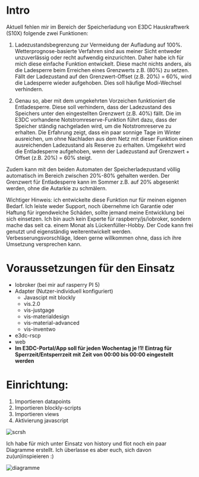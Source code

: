 # Intro
Aktuell fehlen mir im Bereich der Speicherladung von E3DC Hauskraftwerk (S10X) folgende zwei Funktionen:
1. Ladezustandsbegrenzung zur Vermeidung der Aufladung auf 100%. Wetterprognose-basierte Verfahren sind aus meiner Sicht entweder unzuverlässig oder recht aufwendig einzurichten. Daher habe ich für mich diese einfache Funktion entwickelt. Diese macht nichts anders, als die Ladesperre beim Erreichen eines Grenzwerts z.B. (80%) zu setzen. Fällt der Ladezustand auf den Grenzwert-Offset (z.B. 20%) = 60%, wird die Ladesperre wieder aufgehoben. Dies soll häufige Modi-Wechsel verhindern.

2. Genau so, aber mit dem umgekehrten Vorzeichen funktioniert die Entladesperre. Diese soll verhindern, dass der Ladezustand des Speichers unter den eingestellten Grenzwert (z.B. 40%) fällt. Die im E3DC vorhandene Notstromreserve-Funktion führt dazu, dass der Speicher ständig nachgeladen wird, um die Notstromreserve zu erhalten. Die Erfahrung zeigt, dass ein paar sonnige Tage im Winter ausreichen, um ohne Nachladen aus dem Netz mit dieser Funktion einen ausreichenden Ladezustand als Reserve zu erhalten. Umgekehrt wird die Entladesperre aufgehoben, wenn der Ladezustand auf Grenzwert + Offset (z.B. 20%) = 60% steigt.

Zudem kann mit den beiden Automaten der Speicherladezustand völlig automatisch im Bereich zwischen 20%-80% gehalten werden. Der Grenzwert für Entladesperre kann im Sommer z.B. auf 20% abgesenkt werden, ohne die Autarkie zu schmälern.

Wichtiger Hinweis: ich entwickelte diese Funktion nur für meinen eigenen Bedarf. Ich leiste weder Support, noch übernehme ich Garantie oder Haftung für irgendwelche Schäden, sollte jemand meine Entwicklung bei sich einsetzen. Ich bin auch kein Experte für raspberry/js/iobroker, sondern mache das seit ca. einem Monat als Lückenfüller-Hobby.
Der Code kann frei genutzt und eigenständig weiterentwickelt werden. Verbesserungsvorschläge, Ideen gerne willkommen ohne, dass ich ihre Umsetzung versprechen kann.

# Voraussetzungen für den Einsatz
- Iobroker (bei mir auf rasperry PI 5)
- Adapter (Nutzer-individuell konfiguriert)
  - Javascipt mit blockly
  - vis.2.0
  - vis-justgage
  - vis-materialdesign
  - vis-material-advanced
  - vis-inventwo
- e3dc-rscp
- web
- **Im E3DC-Portal/App soll für jeden Wochentag je !1! Eintrag für Sperrzeit/Entsperrzeit mit Zeit von 00:00 bis 00:00 eingestellt werden**


# Einrichtung:

1.	Importieren datapoints
2.	Importieren blockly-scripts
3.	Importieren views
4.	Aktivierung javascript

![scrsh](https://github.com/somethingcreator/e3dc_chargelimitmanager/assets/160220332/1254350b-c2c5-4d4e-8a5d-5bb56f226602)

Ich habe für mich unter Einsatz von history und flot noch ein paar Diagramme erstellt. Ich überlasse es aber euch, sich davon zu(un)inspieieren :)

![diagramme](https://github.com/somethingcreator/e3dc_chargelimitmanager/assets/160220332/2b440320-9958-4195-8794-e392a10304f5)

